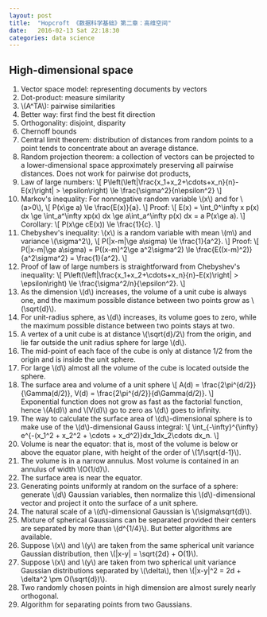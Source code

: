 ```yaml
---
layout: post
title:  "Hopcroft 《数据科学基础》第二章：高维空间"
date:   2016-02-13 Sat 22:18:30
categories: data science
---
```


<section>
<h1> High-dimensional space </h1>
<div>
<ol>
    <li> Vector space model: representing documents by vectors </li>
    <li> Dot-product: measure similarity </li>
    <li> \(A^TA\): pairwise similarities </li>
    <li> Better way: first find the best fit direction </li>
    <li> Orthogonality: disjoint, disparity </li>
    <li> Chernoff bounds </li>
    <li> Central limit theorem: distribution of distances from random points to a point tends to concentrate about an average distance. </li>
    <li> Random projection theorem: a collection of vectors can be projected to a lower-dimensional space approximately preserving all pairwise distances.  Does not work for pairwise dot products,  </li>
    <li> Law of large numbers:
        \[
            P\left(\left|\frac{x_1+x_2+\cdots+x_n}{n}-E(x)\right| > \epsilon\right) \le \frac{\sigma^2}{n\epsilon^2}
        \]
        </li>
    <li> Markov's inequality:
        For nonnegative random variable \(x\) and for \(a>0\),
        \[
            P(x\ge a) \le \frac{E(x)}{a}.
        \]
        Proof:
        \[
            E(x) = \int_0^\infty x p(x) dx \ge \int_a^\infty xp(x) dx \ge a\int_a^\infty p(x) dx = a P(x\ge a).
        \]
        Corollary:
        \[
            P(x\ge cE(x)) \le \frac{1}{c}.
        \]
        </li>
    <li> Chebyshev's inequality: \(x\) is a random variable with mean \(m\) and variance \(\sigma^2\),
        \[
            P(|x-m|\ge a\sigma) \le \frac{1}{a^2}.
        \]
        Proof:
        \[
            P(|x-m|\ge a\sigma) = P((x-m)^2\ge a^2\sigma^2) \le \frac{E((x-m)^2)}{a^2\sigma^2} = \frac{1}{a^2}.
        \]
        </li>
    <li> Proof of law of large numbers is straightforward from Chebyshev's inequality:
        \[
            P\left(\left|\frac{x_1+x_2+\cdots+x_n}{n}-E(x)\right| > \epsilon\right) \le \frac{\sigma^2/n}{\epsilon^2}.
        \]
        </li>
    <li> As the dimension \(d\) increases, the volume of a unit cube is always one, and the maximum possible distance between two points grow as \(\sqrt{d}\). </li>
    <li> For unit-radius sphere, as \(d\) increases, its volume goes to zero, while the maximum possible distance between two points stays at two. </li>
    <li> A vertex of a unit cube is at distance \(\sqrt{d}/2\) from the origin, and lie far outside the unit radius sphere for large \(d\). </li>
    <li> The mid-point of each face of the cube is only at distance 1/2 from the origin and is inside the unit sphere. </li>
    <li> For large \(d\) almost all the volume of the cube is located outside the sphere. </li>
    <li> The surface area and volume of a unit sphere
        \[
            A(d) = \frac{2\pi^{d/2}}{\Gamma(d/2)},
            V(d) = \frac{2\pi^{d/2}}{d\Gamma(d/2)}.
        \]
        </li>
        Exponential function does not grow as fast as the factorial function, hence \(A(d)\) and \(V(d)\) go to zero as \(d\) goes to infinity.
    <li> The way to calculate the surface area of \(d\)-dimensional sphere is to make use of the \(d\)-dimensional Gauss integral:
        \[
            \int_{-\infty}^{\infty} e^{-(x_1^2 + x_2^2 + \cdots + x_d^2)}dx_1dx_2\cdots dx_n.
        \]
        </li>
    <li> Volume is near the equator: that is, most of the volume is below or above the equator plane, with height of the order of \(1/\sqrt{d-1}\). </li>
    <li> The volume is in a narrow annulus.  Most volume is contained in an annulus of width \(O(1/d)\). </li>
    <li> The surface area is near the equator. </li>
    <li> Generating points uniformly at random on the surface of a sphere: generate \(d\) Gaussian variables, then normalize this \(d\)-dimensional vector and project it onto the surface of a unit sphere. </li>
    <li> The natural scale of a \(d\)-dimensional Gaussian is \(\sigma\sqrt{d}\). </li>
    <li> Mixture of spherical Gaussians can be separated provided their centers are separated by more than \(d^{1/4}\).  But better algorithms are available. </li>
    <li> Suppose \(x\) and \(y\) are taken from the same spherical unit variance Gaussian distribution, then \(|x-y| = \sqrt{2d} + O(1)\). </li>
    <li> Suppose \(x\) and \(y\) are taken from two spherical unit variance Gaussian distributions separated by \(\delta\), then \(|x-y|^2 = 2d + \delta^2 \pm O(\sqrt{d})\). </li>
    <li> Two randomly chosen points in high dimension are almost surely nearly orthogonal. </li>
    <li> Algorithm for separating points from two Gaussians. </li>
</ol>
</div>

</section>
